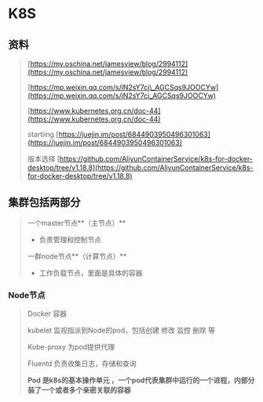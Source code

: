 # K8S

## 资料

> [https://my.oschina.net/jamesview/blog/2994112](https://my.oschina.net/jamesview/blog/2994112)
>
> [https://mp.weixin.qq.com/s/iN2sY7cj\_AGCSqs9JOOCYw](https://mp.weixin.qq.com/s/iN2sY7cj_AGCSqs9JOOCYw)
>
> [https://www.kubernetes.org.cn/doc-44](https://www.kubernetes.org.cn/doc-44)
>
> startiing [https://juejin.im/post/6844903950496301063](https://juejin.im/post/6844903950496301063)
>
> 版本选择 [https://github.com/AliyunContainerService/k8s-for-docker-desktop/tree/v1.18.8](https://github.com/AliyunContainerService/k8s-for-docker-desktop/tree/v1.18.8)

## 集群包括两部分

> 一个master节点**（主节点）**
>
> * 负责管理和控制节点
>
> 一群node节点**（计算节点）**
>
> * 工作负载节点，里面是具体的容器

### Node节点

> Docker  容器
>
> kubelet  监视指派到Node的pod，包括创建 修改 监控 删除 等
>
> Kube-proxy  为pod提供代理
>
> Fluentd 负责收集日志，存储和查询
>
> **Pod 是k8s的基本操作单元 ，一个pod代表集群中运行的一个进程，内部分装了一个或者多个亲密关联的容器**




